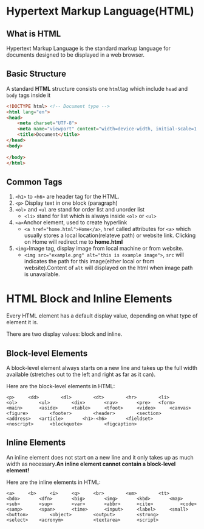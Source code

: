 # Hypertext Markup Language(HTML)

## What is HTML

Hypertext Markup Language is the standard markup language for documents designed to be displayed in a web browser. 

## Basic Structure

A standard **HTML** structure consists one `html`tag which include `head` and `body` tags inside it

```html
<!DOCTYPE html> <!-- Document type -->
<html lang="en">
<head>
    <meta charset="UTF-8">
    <meta name="viewport" content="width=device-width, initial-scale=1.0">
    <title>Document</title>
</head>
<body>
    
</body>
</html>
```

## Common Tags

1. `<h1>` to `<h6>` are header tag for the HTML.
2. `<p>` Display text in one block (paragraph)
3. `<ol>` and `<ul` are stand for order list and unorder list
   - `<li>` stand for list which is always inside `<ol>` or `<ul>`
4. `<a>`Anchor element, used to create hyperlink
   - `<a href="home.html">Home</a>`, `href` called attributes for `<a>` which usually stores a local location(relateve path) or website link. Clicking on Home will redirect me to **home.html**
5. `<img>`Image tag, display image from local machine or from website.
   - `<img src="example.png" alt="this is example image">`, `src` will indicates the path for this image(either local or from website).Content of `alt` will displayed on the html when image path is unavailable.

# HTML Block and Inline Elements

Every HTML element has a default display value, depending on what type of element it is.

There are two display values: block and inline.

## Block-level Elements

A block-level element always starts on a new line and takes up the full width available (stretches out to the left and right as far as it can).

Here are the block-level elements in HTML:

```
<p>		<dd>		<dl>		<dt>		<hr>		<li>		<ol>		<ul>		<div>		<nav>		<pre>	<form>		<main>		<aside>		<table>		<tfoot>		<video>		<canvas>		<figure>		<footer>		<header>		<section>		<address> 	<article>		<h1>-<h6>		<fieldset>				    <noscript>		<blockquote>		<figcaption>	
```

## Inline Elements

An inline element does not start on a new line and it only takes up as much width as necessary.**An inline element cannot contain a block-level element!**

Here are the inline elements in HTML:

```
<a>		<b>		<i>		<q>		<br>		<em>		<tt>		<bdo>		<dfn>		<big>		<img>		<kbd>		<map>	<sub>		<sup>		<var>		<abbr>		<cite>			<code>		<samp>		<span>		<time>		<input>		<label>		<small>		<button>		<object>		<output>		<strong>		<select>	<acronym>			<textarea>		<script>
```




